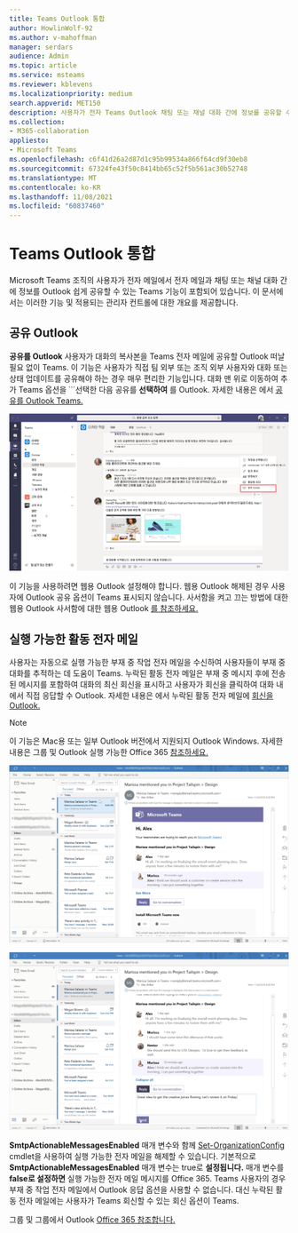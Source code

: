 ```yaml
---
title: Teams Outlook 통합
author: HowlinWolf-92
ms.author: v-mahoffman
manager: serdars
audience: Admin
ms.topic: article
ms.service: msteams
ms.reviewer: kblevens
ms.localizationpriority: medium
search.appverid: MET150
description: 사용자가 전자 Teams Outlook 채팅 또는 채널 대화 간에 정보를 공유할 수 있는 기능을 포함하여 전자 메일 통합 Outlook 및 전자 메일 통합 기능에 대해 Teams.
ms.collection:
- M365-collaboration
appliesto:
- Microsoft Teams
ms.openlocfilehash: c6f41d26a2d87d1c95b99534a866f64cd9f30eb8
ms.sourcegitcommit: 67324fe43f50c8414bb65c52f5b561ac30b52748
ms.translationtype: MT
ms.contentlocale: ko-KR
ms.lasthandoff: 11/08/2021
ms.locfileid: "60837460"
---
```

# <a name="teams-and-outlook-email-integration"></a>Teams Outlook 통합

Microsoft Teams 조직의 사용자가 전자 메일에서 전자 메일과 채팅 또는 채널 대화 간에 정보를 Outlook 쉽게 공유할 수 있는 Teams 기능이 포함되어 있습니다. 이 문서에서는 이러한 기능 및 적용되는 관리자 컨트롤에 대한 개요를 제공합니다.

## <a name="share-to-outlook"></a>공유 Outlook

**공유를 Outlook** 사용자가 대화의 복사본을 Teams 전자 메일에 공유할 Outlook 떠날 필요 없이 Teams. 이 기능은 사용자가 직접 팀 외부 또는 조직 외부 사용자와 대화 또는 상태 업데이트를 공유해야 하는 경우 매우 편리한 기능입니다. 대화 맨 위로 이동하여 추가 Teams 옵션을 ̇ ̇ ̇ 선택한 다음 공유를 **선택하여** 를 Outlook.  자세한 내용은 에서 [공유를 Outlook Teams.](https://support.office.com/article/share-to-outlook-from-teams-f9dabbe9-9e9b-4e35-99dd-2eeeb67c4f6d)

![공유를 Outlook 기능을 보여주는 Teams.](media/share-to-outlook.png)

이 기능을 사용하려면 웹용 Outlook 설정해야 합니다. 웹용 Outlook 해제된 경우 사용자에  Outlook 공유 옵션이 Teams 표시되지 않습니다. 사서함을 켜고 끄는 방법에 대한 웹용 Outlook 사서함에 대한 웹용 Outlook [를 참조하세요.](/exchange/recipients-in-exchange-online/manage-user-mailboxes/enable-or-disable-outlook-web-app)

## <a name="actionable-activity-emails"></a>실행 가능한 활동 전자 메일

사용자는 자동으로 실행 가능한 부재 중 작업 전자 메일을 수신하여 사용자들이 부재 중 대화를 추적하는 데 도움이 Teams. 누락된 활동 전자 메일은 부재 중 메시지 후에 전송된 메시지를 포함하여 대화의 최신 회신을 표시하고 사용자가 회신을 클릭하여 대화 내에서 직접 응답할 수 Outlook.  자세한 내용은 에서 누락된 활동 전자 메일에 [회신을 Outlook.](https://support.office.com/article/reply-to-missed-activity-emails-from-outlook-bc0cf587-db26-4946-aac7-8eebd84f1381) 

> [!NOTE]
> 이 기능은 Mac용 또는 일부 Outlook 버전에서 지원되지 Outlook Windows. 자세한 내용은 그룹 및 Outlook 실행 가능한 Office 365 [참조하세요.](/outlook/actionable-messages/)

![누락된 활동 전자 메일을 보여주는 스크린샷입니다.](media/missed-activity-email.png)

![누락된 활동 전자 메일에 회신하는 방법을 보여주는 스크린샷입니다.](media/missed-activity-email-reply.png)

**SmtpActionableMessagesEnabled** 매개 변수와 함께 [Set-OrganizationConfig](/powershell/module/exchange/organization/set-organizationconfig) cmdlet을 사용하여 실행 가능한 전자 메일을 해제할 수 있습니다. 기본적으로 **SmtpActionableMessagesEnabled** 매개 변수는 true로 **설정됩니다.** 매개 변수를 **false로 설정하면** 실행 가능한 전자 메일 메시지를 Office 365. Teams 사용자의 경우 부재 중  작업 전자 메일에서 Outlook 응답 옵션을 사용할 수 없습니다. 대신 누락된 활동 전자 메일에는  사용자가 Teams 회신할 수 있는 회신 옵션이 Teams.

그룹 및 그룹에서 Outlook [Office 365 참조합니다.](/outlook/actionable-messages/)
